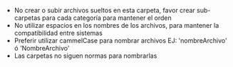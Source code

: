- No crear o subir archivos sueltos en esta carpeta, favor crear sub-carpetas para cada categoría para mantener el orden 
- No utilizar espacios en los nombres de los archivos, para mantener la compatibilidad entre sistemas
- Preferir utilizar cammelCase para nombrar archivos EJ: 'nombreArchivo' ó 'NombreArchivo'
- Las carpetas no siguen normas para nombrarlas
